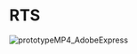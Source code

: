 # RTS
 
![prototypeMP4_AdobeExpress](https://user-images.githubusercontent.com/75800100/236690273-dab3c16e-13c6-4123-a72f-56e25bbca8f8.gif)
